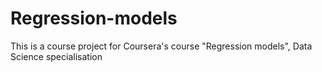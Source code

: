 # Regression-models
This is a course project for Coursera's course "Regression models", Data Science specialisation
